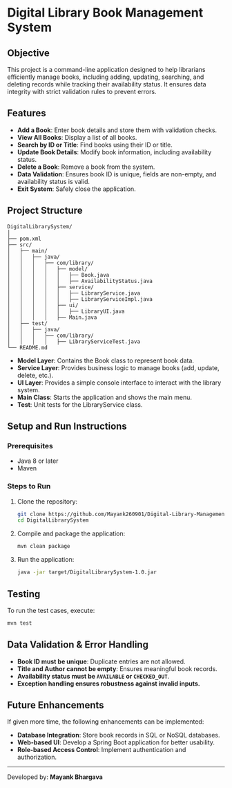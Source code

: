 # Digital Library Book Management System

## Objective
This project is a command-line application designed to help librarians efficiently manage books, including adding, updating, searching, and deleting records while tracking their availability status. It ensures data integrity with strict validation rules to prevent errors.

## Features
- **Add a Book**: Enter book details and store them with validation checks.
- **View All Books**: Display a list of all books.
- **Search by ID or Title**: Find books using their ID or title.
- **Update Book Details**: Modify book information, including availability status.
- **Delete a Book**: Remove a book from the system.
- **Data Validation**: Ensures book ID is unique, fields are non-empty, and availability status is valid.
- **Exit System**: Safely close the application.

## Project Structure
```
DigitalLibrarySystem/
│
├── pom.xml
├── src/
│   ├── main/
│   │   ├── java/
│   │   │   ├── com/library/
│   │   │   │   ├── model/
│   │   │   │   │   ├── Book.java
│   │   │   │   │   ├── AvailabilityStatus.java
│   │   │   │   ├── service/
│   │   │   │   │   ├── LibraryService.java
│   │   │   │   │   ├── LibraryServiceImpl.java
│   │   │   │   ├── ui/
│   │   │   │   │   ├── LibraryUI.java
│   │   │   │   ├── Main.java
│   ├── test/
│   │   ├── java/
│   │   │   ├── com/library/
│   │   │   │   ├── LibraryServiceTest.java
└── README.md
```

- **Model Layer**: Contains the Book class to represent book data.
- **Service Layer**: Provides business logic to manage books (add, update, delete, etc.).
- **UI Layer**: Provides a simple console interface to interact with the library system.
- **Main Class**: Starts the application and shows the main menu.
- **Test**: Unit tests for the LibraryService class.

## Setup and Run Instructions
### Prerequisites
- Java 8 or later
- Maven

### Steps to Run
1. Clone the repository:
   ```sh
   git clone https://github.com/Mayank260901/Digital-Library-Management-System.git
   cd DigitalLibrarySystem
   ```
2. Compile and package the application:
   ```sh
   mvn clean package
   ```
3. Run the application:
   ```sh
   java -jar target/DigitalLibrarySystem-1.0.jar
   ```

## Testing
To run the test cases, execute:
```sh
mvn test
```

## Data Validation & Error Handling
- **Book ID must be unique**: Duplicate entries are not allowed.
- **Title and Author cannot be empty**: Ensures meaningful book records.
- **Availability status must be `AVAILABLE` or `CHECKED_OUT`**.
- **Exception handling ensures robustness against invalid inputs.**

## Future Enhancements
If given more time, the following enhancements can be implemented:
- **Database Integration**: Store book records in SQL or NoSQL databases.
- **Web-based UI**: Develop a Spring Boot application for better usability.
- **Role-based Access Control**: Implement authentication and authorization.

---
Developed by: **Mayank Bhargava**
